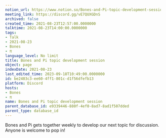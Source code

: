 ```yaml
---
notion_url: https://www.notion.so/Bones-and-Pi-topic-development-session-be2403c3ee604ff1801cd1f56dfefb13
meeting_link: https://discord.gg/vE7QUXGDnS
archived: false
created_time: 2021-08-23T12:57:00.0000000
talktime: 2021-08-23T14:00:00.0000000
tags:
- Talk
- 2021-08-23
- Bones
- π
language_level: No limit
title: Bones and Pi topic development session
object: page
indexDate: 2021-08-23
last_edited_time: 2023-09-18T10:49:00.0000000
id: be2403c3-ee60-4ff1-801c-d1f56dfefb13
platform: Discord
hosts:
- Bones
- π
name: Bones and Pi topic development session
parent_database_id: e9339446-880f-4ef0-8ad7-8ad1f507dded
parent_type: database_id
---
```


Bones and Pi gets together weekly to develop our next topic for discussion.
Anyone is welcome to pop in!










